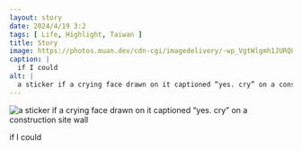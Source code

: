 ```yaml
---
layout: story
date: 2024/4/19 3:2
tags: [ Life, Highlight, Taiwan ]
title: Story
image: https://photos.muan.dev/cdn-cgi/imagedelivery/-wp_VgtWlgmh1JURQ8t1mg/0dcd34cd-27fd-4dfe-2538-6b755fc9f300/public
caption: |
  if I could
alt: |
  a sticker if a crying face drawn on it captioned “yes. cry” on a construction site wall
---
```


![a sticker if a crying face drawn on it captioned “yes. cry” on a construction site wall](https://photos.muan.dev/cdn-cgi/imagedelivery/-wp_VgtWlgmh1JURQ8t1mg/0dcd34cd-27fd-4dfe-2538-6b755fc9f300/public)

if I could
